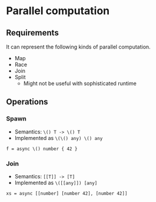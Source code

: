 # Parallel computation

## Requirements

It can represent the following kinds of parallel computation.

- Map
- Race
- Join
- Split
  - Might not be useful with sophisticated runtime

## Operations

### Spawn

- Semantics: `\() T -> \() T`
- Implemented as `\(\() any) \() any`

```pen
f = async \() number { 42 }
```

### Join

- Semantics: `[[T]] -> [T]`
- Implemented as `\([[any]]) [any]`

```pen
xs = async [[number] [number 42], [number 42]]
```
